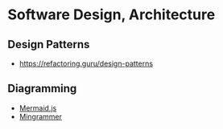 # Software Design, Architecture


## Design Patterns
- https://refactoring.guru/design-patterns


## Diagramming
- [Mermaid.js](https://mermaid.js.org/)
- [Mingrammer](https://diagrams.mingrammer.com/)